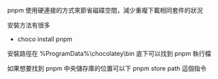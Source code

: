 pnpm 使用硬連接的方式來節省磁碟空間，減少重複下載相同套件的狀況

安裝方法有很多
- choco install pnpm

安裝路徑在 %ProgramData%\chocolatey\bin 底下可以找到 pnpm 執行檔

如果想要找到 pnpm 中央儲存庫的位置可以下 pnpm store path 這個指令